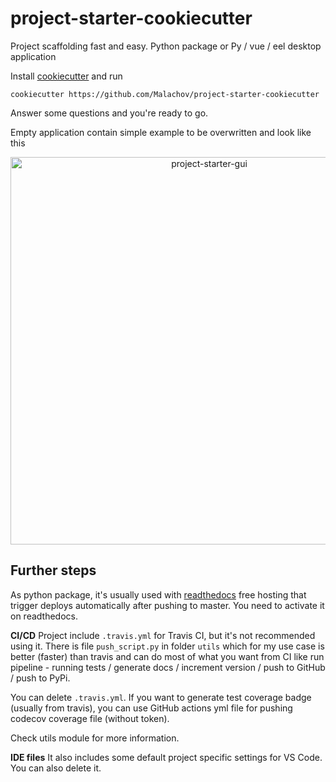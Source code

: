 # project-starter-cookiecutter

Project scaffolding fast and easy. Python package or Py / vue / eel desktop application

Install [cookiecutter](https://github.com/cookiecutter/cookiecutter) and run

    cookiecutter https://github.com/Malachov/project-starter-cookiecutter

Answer some questions and you're ready to go.

Empty application contain simple example to be overwritten and look like this

<div align="center"><img src="docs/source/_static/project-starter-gui.png" width="620" alt="project-starter-gui"/></div>

## Further steps

As python package, it's usually used with [readthedocs](https://readthedocs.org/) free hosting that trigger deploys automatically after pushing to master. You need to activate it on readthedocs.

**CI/CD**
Project include `.travis.yml` for Travis CI, but it's not recommended using it. There is file `push_script.py` in folder `utils` which for my use case is better (faster) than travis and can do most of what you want from CI like run pipeline - running tests / generate docs / increment version / push to GitHub / push to PyPi.

You can delete `.travis.yml`. If you want to generate test coverage badge (usually from travis), you can use GitHub actions yml file for pushing codecov coverage file (without token).

Check utils module for more information.

**IDE files**
It also includes some default project specific settings for VS Code. You can also delete it.
